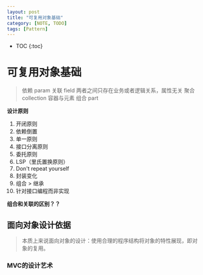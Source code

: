```yaml
---
layout: post
title: "可复用对象基础"
category: [NOTE, TODO]
tags: [Pattern]
---
```

* TOC
{:toc}

# 可复用对象基础

> 依赖 param
> 关联 field 两者之间只存在业务或者逻辑关系，属性无关
> 聚合 collection 容器与元素
> 组合 part

**设计原则**
1. 开闭原则
2. 依赖倒置
3. 单一原则
4. 接口分离原则
5. 委托原则
6. LSP（里氏置换原则）
7. Don't repeat yourself
8. 封装变化
9. 组合 > 继承
10. 针对接口编程而非实现

**组合和关联的区别？？**

## 面向对象设计依据
> 本质上来说面向对象的设计：使用合理的程序结构将对象的特性展现，即对象的复用。

### MVC的设计艺术
